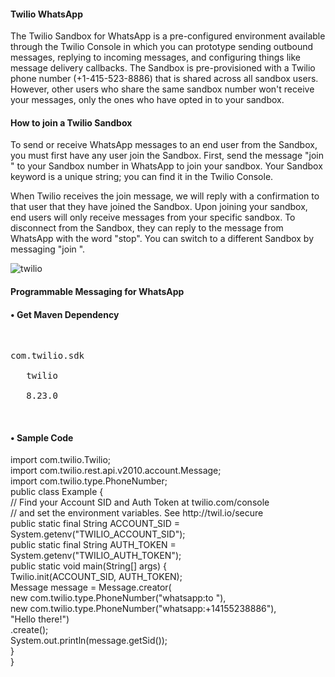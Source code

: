 <h4>Twilio WhatsApp</h4>
<p>The Twilio Sandbox for WhatsApp is a pre-configured environment available through the Twilio Console in which you can prototype sending outbound messages, replying to incoming messages, and configuring things like message delivery callbacks. 
The Sandbox is pre-provisioned with a Twilio phone number (+1-415-523-8886) that is shared across all sandbox users. However, other users who share the same sandbox number won't receive your messages, only the ones who have opted in to your sandbox.</p>

<h4>How to join a Twilio Sandbox</h4>
<p>To send or receive WhatsApp messages to an end user from the Sandbox, you must first have any user join the Sandbox.
First, send the message "join <your Sandbox keyword>" to your Sandbox number in WhatsApp to join your sandbox. Your Sandbox keyword is a unique string; you can find it in the Twilio Console.</p>
<p>When Twilio receives the join message, we will reply with a confirmation to that user that they have joined the Sandbox.
Upon joining your sandbox, end users will only receive messages from your specific sandbox. To disconnect from the Sandbox, they can reply to the message from WhatsApp with the word "stop". You can switch to a different Sandbox by messaging "join <other sandbox keyword>".</p>

 


![twilio](https://user-images.githubusercontent.com/80669589/147925506-4d5818a5-6fb5-4834-bcaf-8a36d0e2347f.png)



<h4>Programmable Messaging for WhatsApp</h4>
<h4>•	Get Maven Dependency</h4>
<p><dependency><br>
   <pre><groupId>com.twilio.sdk</groupId><br>
   <artifactId>twilio</artifactId><br>
   <version>8.23.0</version></pre><br>
</dependency></p>
<h4>•	Sample Code</h4>
<p>import com.twilio.Twilio;<br>
import com.twilio.rest.api.v2010.account.Message;<br>
import com.twilio.type.PhoneNumber;<br>
public class Example {<br>
    // Find your Account SID and Auth Token at twilio.com/console<br>
    // and set the environment variables. See http://twil.io/secure<br>
    public static final String ACCOUNT_SID = System.getenv("TWILIO_ACCOUNT_SID");<br>
    public static final String AUTH_TOKEN = System.getenv("TWILIO_AUTH_TOKEN");<br>
    public static void main(String[] args) {<br>
        Twilio.init(ACCOUNT_SID, AUTH_TOKEN);<br>
        Message message = Message.creator(<br>
                new com.twilio.type.PhoneNumber("whatsapp:to<phone number> "),<br>
                new com.twilio.type.PhoneNumber("whatsapp:+14155238886"),<br>
                "Hello there!")<br>
            .create();<br>
        System.out.println(message.getSid());<br>
    }<br>
}<br>
 </p>
